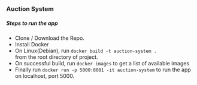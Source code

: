 ### Auction System

##### Steps to run the app
- Clone / Download  the Repo.
- Install Docker
- On Linux(Debian), run  `docker build -t auction-system .`  
 from the root directory of project.
 - On successful build, run `docker images` to get a list of available images
- Finally run `docker run -p 5000:8081 -it auction-system` to run the app on localhost, port 5000.
